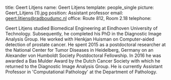 title: Geert Litjens
name: Geert Litjens
template: people_single
picture: Geert_Litjens (1).jpg
position: Assistant professor
email: geert.litjens@radboudumc.nl
office: Route 812, Room 2.18
telephone:

Geert Litjens studied Biomedical Engineering at Eindhoven University of Technology. Subsequently, he completed his PhD in the 
Diagnostic Image Analysis Group. He worked with Henkjan Huisman on Computer-aided detection of prostate cancer. 
He spent 2015 as a postdoctoral researcher at the National Center for Tumor Diseases in Heidelberg, Germany on an 
Alexander von Humboldt Society Postdoctoral Fellowship. In 2016 he was awarded a Bas Mulder Award by the Dutch Cancer Society 
with which he returned to the Diagnostic Image Analysis Group. He is currently Assistant Professor in 'Computational Pathology' 
at the Department of Pathology.
